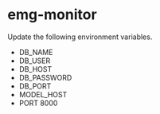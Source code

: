 # emg-monitor

Update the following environment variables.

- DB_NAME
- DB_USER
- DB_HOST 
- DB_PASSWORD
- DB_PORT
- MODEL_HOST
- PORT 8000



